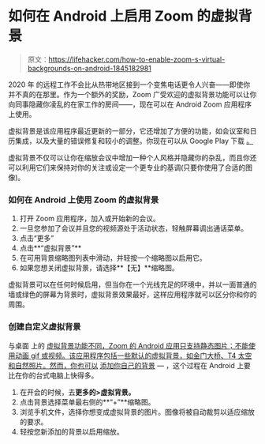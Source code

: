 # 如何在 Android 上启用 Zoom 的虚拟背景

> 原文：<https://lifehacker.com/how-to-enable-zoom-s-virtual-backgrounds-on-android-1845182981>

2020 年 的远程工作不会比从热带地区接到一个变焦电话更令人兴奋——即使你并不真的在那里。作为一个额外的奖励，Zoom 广受欢迎的虚拟背景功能可以让你向同事隐藏你凌乱的在家工作的房间——，现在可以在 Android Zoom 应用程序上使用。



虚拟背景是该应用程序最近更新的一部分，它还增加了方便的功能，如会议室和日历集成，以及大量的错误修复和较小的调整。你现在可以从 Google Play 下载 [。](https://play.google.com/store/apps/details?id=us.zoom.videomeetings&hl=en_US) 

虚拟背景不仅可以让你在缩放会议中增加一种个人风格并隐藏你的杂乱，而且你还可以利用它们来保持对你的关注或设定一个更专业的基调(只要你使用了合适的图像)。

### 如何在 Android 上使用 Zoom 的虚拟背景

1.  打开 Zoom 应用程序，加入或开始新的会议。
2.  一旦您参加了会议并且您的视频源处于活动状态，轻触屏幕调出通话菜单。
3.  点击“更多”
4.  点击**“虚拟背景”**
5.  在可用背景缩略图列表中滑动，并轻按一个缩略图以启用它。
6.  如果您想关闭虚拟背景，请选择**【无】**缩略图。

虚拟背景可以在任何时候启用，但当你在一个光线充足的环境中，并以一面普通的墙或绿色的屏幕为背景时，虚拟背景效果最好，这样应用程序就可以区分你和你的周围。

### 创建自定义虚拟背景

与桌面 上的 [虚拟背景功能不同，Zoom 的 Android 应用只支持静态图片；不能使用动画 gif 或视频。该应用程序包括一些默认的虚拟背景，如金门大桥、T4 太空和自然照片。然而，你也可以](https://lifehacker.com/how-to-create-a-looping-video-of-yourself-that-attends-1842843207) [添加你自己的背景](https://lifehacker.com/where-to-find-the-perfect-zoom-video-background-1843269130) — ，这个过程在 Android 上要比在你的台式电脑上快得多。

1.  在开会的时候，去**更多的>虚拟背景。**
2.  点击背景选择菜单最右侧的**“+”**缩略图。
3.  浏览手机文件，选择你想变成虚拟背景的图片。图像将被自动裁剪以适应缩放的要求。
4.  轻按您新添加的背景以启用缩放。